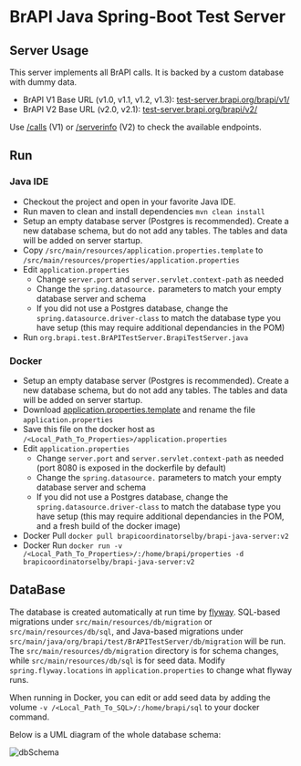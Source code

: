 # BrAPI Java Spring-Boot Test Server

## Server Usage
This server implements all BrAPI calls. It is backed by a custom database with dummy data.

* BrAPI V1 Base URL (v1.0, v1.1, v1.2, v1.3): [test-server.brapi.org/brapi/v1/](https://test-server.brapi.org/brapi/v1/)
* BrAPI V2 Base URL (v2.0, v2.1): [test-server.brapi.org/brapi/v2/](https://test-server.brapi.org/brapi/v2/)

Use [/calls](https://test-server.brapi.org/brapi/v1/call) (V1) or [/serverinfo](https://test-server.brapi.org/brapi/v2/serverinfo) (V2) to check the available endpoints.

## Run

### Java IDE
* Checkout the project and open in your favorite Java IDE.
* Run maven to clean and install dependencies `mvn clean install`
* Setup an empty database server (Postgres is recommended). Create a new database schema, but do not add any tables. The tables and data will be added on server startup.
* Copy `/src/main/resources/application.properties.template` to `/src/main/resources/properties/application.properties`
* Edit `application.properties`
  * Change `server.port` and `server.servlet.context-path` as needed
  * Change the `spring.datasource.` parameters to match your empty database server and schema
  * If you did not use a Postgres database, change the `spring.datasource.driver-class` to match the database type you have setup (this may require additional dependancies in the POM)
* Run `org.brapi.test.BrAPITestServer.BrapiTestServer.java`

### Docker
* Setup an empty database server (Postgres is recommended). Create a new database schema, but do not add any tables. The tables and data will be added on server startup.
* Download [application.properties.template](/src/main/resources/application.properties.template) and rename the file `application.properties`
* Save this file on the docker host as `/<Local_Path_To_Properties>/application.properties`
* Edit `application.properties`
  * Change `server.port` and `server.servlet.context-path` as needed (port 8080 is exposed in the dockerfile by default)
  * Change the `spring.datasource.` parameters to match your empty database server and schema
  * If you did not use a Postgres database, change the `spring.datasource.driver-class` to match the database type you have setup (this may require additional dependancies in the POM, and a fresh build of the docker image)
* Docker Pull `docker pull brapicoordinatorselby/brapi-java-server:v2`
* Docker Run `docker run -v /<Local_Path_To_Properties>/:/home/brapi/properties -d brapicoordinatorselby/brapi-java-server:v2`

## DataBase

The database is created automatically at run time by [flyway](https://documentation.red-gate.com/flyway).
SQL-based migrations under `src/main/resources/db/migration` or `src/main/resources/db/sql`, and Java-based migrations under `src/main/java/org/brapi/test/BrAPITestServer/db/migration` will be run.
The `src/main/resources/db/migration` directory is for schema changes, while `src/main/resources/db/sql` is for seed data. Modify `spring.flyway.locations` in `application.properties` to change what flyway runs.

When running in Docker, you can edit or add seed data by adding the volume `-v /<Local_Path_To_SQL>/:/home/brapi/sql` to your docker command. 

Below is a UML diagram of the whole database schema:

![dbSchema](https://raw.githubusercontent.com/plantbreeding/brapi-Java-TestServer/brapi-server-v2/brapi_test_server_data_model_v2.0.svg)
